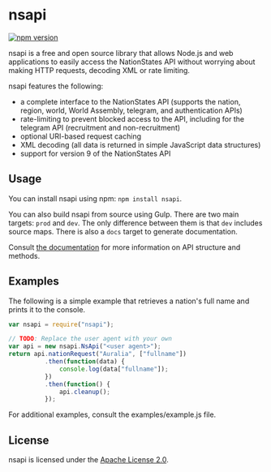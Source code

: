 # nsapi #

[![npm version](https://badge.fury.io/js/nsapi.svg)](https://badge.fury.io/js/nsapi)

nsapi is a free and open source library that allows Node.js and web 
applications to easily access the NationStates API without worrying about 
making HTTP requests, decoding XML or rate limiting.

nsapi features the following:

* a complete interface to the NationStates API (supports the nation, region,
  world, World Assembly, telegram, and authentication APIs)
* rate-limiting to prevent blocked access to the API, including for the 
  telegram API (recruitment and non-recruitment)
* optional URI-based request caching
* XML decoding (all data is returned in simple JavaScript data structures)
* support for version 9 of the NationStates API

## Usage ##

You can install nsapi using npm: `npm install nsapi`.

You can also build nsapi from source using Gulp. There are two main targets: 
`prod` and `dev`. The only difference between them is that `dev` includes
source maps. There is also a `docs` target to generate documentation.

Consult [the documentation](https://auralia.github.io/node-nsapi/) for more 
information on API structure and methods.

## Examples ##

The following is a simple example that retrieves a nation's full name and prints 
it to the console.

```js
var nsapi = require("nsapi");

// TODO: Replace the user agent with your own
var api = new nsapi.NsApi("<user agent>");
return api.nationRequest("Auralia", ["fullname"])
          .then(function(data) {
              console.log(data["fullname"]);
          })
          .then(function() {
              api.cleanup();
          });
```

For additional examples, consult the examples/example.js file.

## License ##

nsapi is licensed under the [Apache License 2.0](http://www.apache.org/licenses/LICENSE-2.0).
